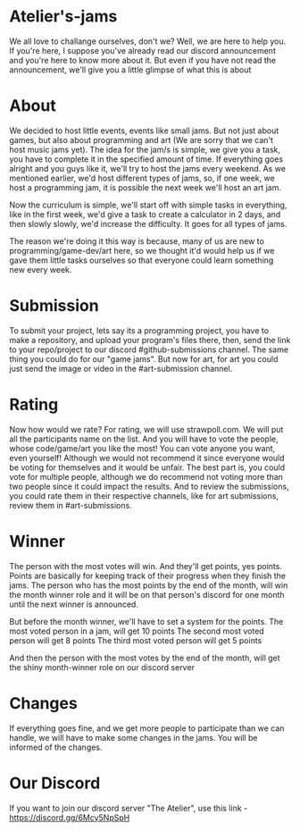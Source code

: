 # Atelier's-jams

We all love to challange ourselves, don't we? Well, we are here to help you. 
If you're here, I suppose you've already read our discord announcement and you're here to know more about it. But even if you have not read the announcement, we'll give 
you a little glimpse of what this is about

# About
We decided to host little events, events like small jams. But not just about games, but also about programming and art (We are sorry that we can't host music jams yet).
The idea for the jam/s is simple, we give you a task, you have to complete it in the specified amount of time. If everything goes alright and you guys like it, we'll try to host
the jams every weekend. As we mentioned earlier, we'd host different types of jams, so, if one week, we host a programming jam, it is possible the next week we'll host an art jam.

Now the curriculum is simple, we'll start off with simple tasks in everything, like in the first week, we'd give a task to create a calculator in 2 days, and then slowly slowly, 
we'd increase the difficulty. It goes for all types of jams.

The reason we're doing it this way is because, many of us are new to programming/game-dev/art here, so we thought it'd would help us if we gave them little tasks ourselves so that
everyone could learn something new every week.

# Submission
To submit your project, lets say its a programming project, you have to make a repository, and upload your program's files there, then, send the link to your repo/project to our
discord #github-submissions channel. 
The same thing you could do for our "game jams".
But now for art, for art you could just send the image or video in the #art-submission channel.

# Rating
Now how would we rate? 
For rating, we will use strawpoll.com. We will put all the participants name on the list.
And you will have to vote the people, whose code/game/art you like the most! You can vote anyone you want, even yourself! Although we would not recommend it since everyone
would be voting for themselves and it would be unfair. The best part is, you could vote for multiple people, although we do recommend not voting more than two people since it 
could impact the results. 
And to review the submissions, you could rate them in their respective channels, like for art submissions, review them in #art-submissions.

# Winner
The person with the most votes will win. And they'll get points, yes points. Points are basically for keeping track of their progress when they finish the jams. The person who has
the most points by the end of the month, will win the month winner role and it will be on that person's discord for one month until the next winner is announced.

But before the month winner, we'll have to set a system for the points.
The most voted person in a jam, will get 10 points
The second most voted person will get 8 points
The third most voted person will get 5 points

And then the person with the most votes by the end of the month, will get the shiny month-winner role on our discord server

# Changes
If everything goes fine, and we get more people to participate than we can handle, we will have to make some changes in the jams. You will be informed of the changes.

# Our Discord
If you want to join our discord server "The Atelier", use this link - https://discord.gg/6Mcy5NpSpH
